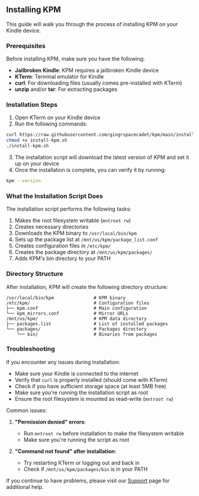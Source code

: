 ## Installing KPM

This guide will walk you through the process of installing KPM on your Kindle device.

### Prerequisites

Before installing KPM, make sure you have the following:

- **Jailbroken Kindle**: KPM requires a jailbroken Kindle device
- **KTerm**: Terminal emulator for Kindle
- **curl**: For downloading files (usually comes pre-installed with KTerm)
- **unzip** and/or **tar**: For extracting packages

### Installation Steps

1. Open KTerm on your Kindle device
2. Run the following commands:

```bash
curl https://raw.githubusercontent.com/gingrspacecadet/kpm/main/install-kpm.sh > install-kpm.sh
chmod +x install-kpm.sh
./install-kpm.sh
```

3. The installation script will download the latest version of KPM and set it up on your device
4. Once the installation is complete, you can verify it by running:

```bash
kpm --version
```

### What the Installation Script Does

The installation script performs the following tasks:

1. Makes the root filesystem writable (`mntroot rw`)
2. Creates necessary directories
3. Downloads the KPM binary to `/usr/local/bin/kpm`
4. Sets up the package list at `/mnt/us/kpm/package_list.conf`
5. Creates configuration files in `/etc/kpm/`
6. Creates the package directory at `/mnt/us/kpm/packages/`
7. Adds KPM's bin directory to your PATH

### Directory Structure

After installation, KPM will create the following directory structure:

```
/usr/local/bin/kpm               # KPM binary
/etc/kpm/                        # Configuration files
├── kpm.conf                     # Main configuration
└── kpm_mirrors.conf             # Mirror URLs
/mnt/us/kpm/                     # KPM data directory
├── packages.list                # List of installed packages
└── packages/                    # Packages directory
    └── bin/                     # Binaries from packages
```

### Troubleshooting

If you encounter any issues during installation:

- Make sure your Kindle is connected to the internet
- Verify that `curl` is properly installed (should come with KTerm)
- Check if you have sufficient storage space (at least 5MB free)
- Make sure you're running the installation script as root
- Ensure the root filesystem is mounted as read-write (`mntroot rw`)

Common issues:

1. **"Permission denied" errors**:
   - Run `mntroot rw` before installation to make the filesystem writable
   - Make sure you're running the script as root

2. **"Command not found" after installation**:
   - Try restarting KTerm or logging out and back in
   - Check if `/mnt/us/kpm/packages/bin` is in your PATH

If you continue to have problems, please visit our [Support](/support) page for additional help.
